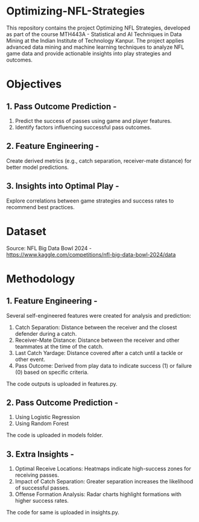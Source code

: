 # Optimizing-NFL-Strategies
This repository contains the project Optimizing NFL Strategies, developed as part of the course MTH443A - Statistical and AI Techniques in Data Mining at the Indian Institute of Technology Kanpur. The project applies advanced data mining and machine learning techniques to analyze NFL game data and provide actionable insights into play strategies and outcomes.

# Objectives
## 1. Pass Outcome Prediction -
1. Predict the success of passes using game and player features.
2. Identify factors influencing successful pass outcomes.

## 2. Feature Engineering - 
Create derived metrics (e.g., catch separation, receiver-mate distance) for better model predictions.

## 3. Insights into Optimal Play - 
Explore correlations between game strategies and success rates to recommend best practices.

# Dataset
Source: NFL Big Data Bowl 2024 - https://www.kaggle.com/competitions/nfl-big-data-bowl-2024/data

# Methodology
## 1. Feature Engineering - 
Several self-engineered features were created for analysis and prediction:
1. Catch Separation: Distance between the receiver and the closest defender during a catch.
2. Receiver-Mate Distance: Distance between the receiver and other teammates at the time of the catch.
3. Last Catch Yardage: Distance covered after a catch until a tackle or other event.
4. Pass Outcome: Derived from play data to indicate success (1) or failure (0) based on specific criteria.

The code outputs is uploaded in features.py.

## 2. Pass Outcome Prediction - 
1. Using Logistic Regression
2. Using Random Forest

The code is uploaded in models folder.

## 3. Extra Insights - 
1. Optimal Receive Locations: Heatmaps indicate high-success zones for receiving passes.
2. Impact of Catch Separation: Greater separation increases the likelihood of successful passes.
3. Offense Formation Analysis: Radar charts highlight formations with higher success rates.

The code for same is uploaded in insights.py.


